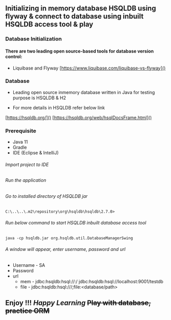 ## Initializing in memory database HSQLDB using flyway & connect to database using inbuilt HSQLDB access tool & play 

### Database Initialization 

#### There are two leading open source-based tools for database version control:
* Liquibase and Flyway
[https://www.liquibase.com/liquibase-vs-flyway]()

### Database

* Leading open source inmemory database written in Java for testing purpose is HSQLDB & H2

* For more details in HSQLDB refer below link

[https://hsqldb.org/]()
[https://hsqldb.org/web/hsqlDocsFrame.html]()

### Prerequisite

* Java 11
* Gradle
* IDE (Eclipse & IntelliJ)

###### Import project to IDE
###### Run the application
###### Go to installed directory of HSQLDB jar
`C:\..\..\.m2\repository\org\hsqldb\hsqldb\2.7.0>` <br>
###### Run below command to start HSQLDB inbuilt database access tool
`java -cp hsqldb.jar org.hsqldb.util.DatabaseManagerSwing`<br>

###### A window will appear, enter username, password and url
* Username - SA
* Password 
* url
  * mem  - jdbc:hsqldb:hsql://<Ip Address>:<port>/<dbname> jdbc:hsqldb:hsql://localhost:9001/testdb
  * file - jdbc:hsqldb:hsql://<Ip Address>/<dbname>;file:<database/path>


## Enjoy !!!  _Happy Learning_  ~~Play with database, practice ORM~~